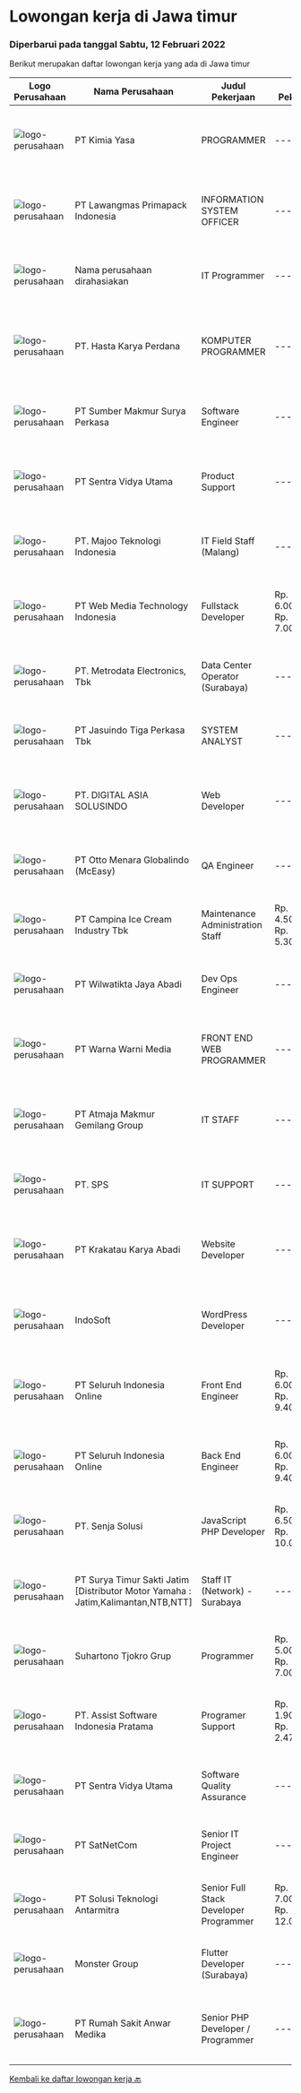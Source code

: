 
  # Lowongan kerja di Jawa timur

  ### Diperbarui pada tanggal Sabtu, 12 Februari 2022

  Berikut merupakan daftar lowongan kerja yang ada di Jawa timur

  |Logo Perusahaan | Nama Perusahaan | Judul Pekerjaan | Gaji Pekerjaan | Lokasi | Deskripsi | Tanggal diunggah | Pranala |
  | -------------- | --------------- | --------------- | --------- | --------- | -------------- | ------- | ----------- |
  |![logo-perusahaan](https://us.123rf.com/450wm/pavelstasevich/pavelstasevich1811/pavelstasevich181101027/112815900-stock-vector-no-image-available-icon-flat-vector.jpg?ver=6)|PT Kimia Yasa|PROGRAMMER|---|Surabaya|Deskripsi Pekerjaan :Melakukan pembuatan program untuk menunjang operasional perusahaan sesuai dengan target yang sudah ditetapkan.Kualifikasi yang...|Jumat, 11 Februari 2022|https://www.jobstreet.co.id/id/job/programmer-3787725?token=0~c1cb0cfe-55eb-4acd-b0ab-f687982c82f5&sectionRank=1&jobId=jobstreet-id-job-3787725|
|![logo-perusahaan](https://image-service-cdn.seek.com.au/1b2da51c779de04afc91f962530d97804415fef4/ee4dce1061f3f616224767ad58cb2fc751b8d2dc)|PT Lawangmas Primapack Indonesia|INFORMATION SYSTEM OFFICER|---|Malang|Dibutuhkan SegeraPabrik Malang, Jawa TimurPerusahaan manufacturing PRINTING &amp; PACKAGING yang sedang berkembang pesat membuthkan tenaga...|Jumat, 11 Februari 2022|https://www.jobstreet.co.id/id/job/information-system-officer-3788258?token=0~c1cb0cfe-55eb-4acd-b0ab-f687982c82f5&sectionRank=2&jobId=jobstreet-id-job-3788258|
|![logo-perusahaan](https://us.123rf.com/450wm/pavelstasevich/pavelstasevich1811/pavelstasevich181101027/112815900-stock-vector-no-image-available-icon-flat-vector.jpg?ver=6)|Nama perusahaan dirahasiakan|IT Programmer|---|Bali|Pendidikan minimal S1 segala jurusan Minimal memiliki 2 tahun pengalaman kerja di bidang yang sama Memiliki pengetahuan mengenai PHP dan bahasa...|Jumat, 11 Februari 2022|https://www.jobstreet.co.id/id/job/it-programmer-3776288?token=0~c1cb0cfe-55eb-4acd-b0ab-f687982c82f5&sectionRank=3&jobId=jobstreet-id-job-3776288|
|![logo-perusahaan](https://image-service-cdn.seek.com.au/caf1dbcbaa38f6a2e5780791e23269058730bd8c/ee4dce1061f3f616224767ad58cb2fc751b8d2dc)|PT. Hasta Karya Perdana|KOMPUTER PROGRAMMER|---|Surabaya|KOMPUTER PROGRAMMERDESKRIPSI PEKERJAAN : Membuat dan mengembangkan software yang telah ada dengan menggunakan PHP, Delphi, MySQL, SQL Server, dan Web...|Kamis, 10 Februari 2022|https://www.jobstreet.co.id/id/job/komputer-programmer-3770447?token=0~c1cb0cfe-55eb-4acd-b0ab-f687982c82f5&sectionRank=4&jobId=jobstreet-id-job-3770447|
|![logo-perusahaan](https://image-service-cdn.seek.com.au/2bb020942b57424abf5747dd3e479a3482b19d4b/ee4dce1061f3f616224767ad58cb2fc751b8d2dc)|PT Sumber Makmur Surya Perkasa|Software Engineer|---|Surabaya|Who are we looking for?Have you ever thought of being part of an agile team that builds a technology that provides an innovative way for people to buy...|Jumat, 11 Februari 2022|https://www.jobstreet.co.id/id/job/software-engineer-3776909?token=0~c1cb0cfe-55eb-4acd-b0ab-f687982c82f5&sectionRank=5&jobId=jobstreet-id-job-3776909|
|![logo-perusahaan](https://image-service-cdn.seek.com.au/89a4b4d8e6af0c01c230c2b1f638fbea996731cb/ee4dce1061f3f616224767ad58cb2fc751b8d2dc)|PT Sentra Vidya Utama|Product Support|---|Surabaya|Job Desc: Melakukan migrasi dan mengevaluasi data Membuat report hasil analisa dan hasil migrasi data Melakukan instalasi/setting aplikasi Melakukan...|Kamis, 10 Februari 2022|https://www.jobstreet.co.id/id/job/product-support-3786228?token=0~c1cb0cfe-55eb-4acd-b0ab-f687982c82f5&sectionRank=6&jobId=jobstreet-id-job-3786228|
|![logo-perusahaan](https://image-service-cdn.seek.com.au/2a2c8a948d223cf92abbc34c9b4e6cee325386db/ee4dce1061f3f616224767ad58cb2fc751b8d2dc)|PT. Majoo Teknologi Indonesia|IT Field Staff (Malang)|---|Malang|Deskripsi Pekerjaan: Melakukan instalasi beserta pengaturan software dan hardware majoo. Memberikan edukasi (training) kepada staff / manager/ owner...|Senin, 07 Februari 2022|https://www.jobstreet.co.id/id/job/it-field-staff-malang-3782394?token=0~c1cb0cfe-55eb-4acd-b0ab-f687982c82f5&sectionRank=7&jobId=jobstreet-id-job-3782394|
|![logo-perusahaan](https://image-service-cdn.seek.com.au/fe6569d61098f35222743f282f496686f78aefd7/ee4dce1061f3f616224767ad58cb2fc751b8d2dc)|PT Web Media Technology Indonesia|Fullstack Developer|Rp. 6.000.000-Rp. 7.000.000|Bali|We are Niagahoster, a tech company based in Yogyakarta that provides web-hosting services. To make Niagahoster web and products are packed with...|Kamis, 10 Februari 2022|https://www.jobstreet.co.id/id/job/fullstack-developer-3786309?token=0~c1cb0cfe-55eb-4acd-b0ab-f687982c82f5&sectionRank=8&jobId=jobstreet-id-job-3786309|
|![logo-perusahaan](https://image-service-cdn.seek.com.au/0d75518309b56a3cff39daa569b0ba02cc7a22f2/ee4dce1061f3f616224767ad58cb2fc751b8d2dc)|PT. Metrodata Electronics, Tbk|Data Center Operator (Surabaya)|---|Surabaya|KUALIFIKASI Minimal Diploma (D3) atau S1 Ilmu Komputer / Sistem Informasi / Teknologi Informasi atau Pendidikan setara Pengalaman minimal 2 tahun...|Rabu, 09 Februari 2022|https://www.jobstreet.co.id/id/job/data-center-operator-surabaya-3785711?token=0~c1cb0cfe-55eb-4acd-b0ab-f687982c82f5&sectionRank=9&jobId=jobstreet-id-job-3785711|
|![logo-perusahaan](https://image-service-cdn.seek.com.au/f9cd043f1011fee386470591649d3e30b502df59/ee4dce1061f3f616224767ad58cb2fc751b8d2dc)|PT Jasuindo Tiga Perkasa Tbk|SYSTEM ANALYST|---|Jawa Timur|KUALIFIKASI : Pendidikan S1 Teknik Informatika Pengalaman minimal 1 tahun dibidang yg sama Memiliki kemampuan bahasa inggris minimal pasif dan bisa...|Rabu, 09 Februari 2022|https://www.jobstreet.co.id/id/job/system-analyst-3785174?token=0~c1cb0cfe-55eb-4acd-b0ab-f687982c82f5&sectionRank=10&jobId=jobstreet-id-job-3785174|
|![logo-perusahaan](https://image-service-cdn.seek.com.au/c46a7338cac51e8b3939ecbd0e19de767209e6c9/ee4dce1061f3f616224767ad58cb2fc751b8d2dc)|PT. DIGITAL ASIA SOLUSINDO|Web Developer|---|Surabaya|Deskripsi pekerjaan: Membuat sebuah website yang responsif dengan atau tanpa framework (Vue.JS). Mengerjakan Memberikan technical support / bug fixing...|Kamis, 10 Februari 2022|https://www.jobstreet.co.id/id/job/web-developer-3786922?token=0~c1cb0cfe-55eb-4acd-b0ab-f687982c82f5&sectionRank=11&jobId=jobstreet-id-job-3786922|
|![logo-perusahaan](https://image-service-cdn.seek.com.au/f315f0c605a36ea3a033e6abb5c67515d4b00ff5/ee4dce1061f3f616224767ad58cb2fc751b8d2dc)|PT Otto Menara Globalindo (McEasy)|QA Engineer|---|Surabaya|To be considered for the position, you must satisfy the following:· A very strong understanding of XPATH or CSS· Ability to write a stable and unique...|Jumat, 11 Februari 2022|https://www.jobstreet.co.id/id/job/qa-engineer-3776640?token=0~c1cb0cfe-55eb-4acd-b0ab-f687982c82f5&sectionRank=12&jobId=jobstreet-id-job-3776640|
|![logo-perusahaan](https://image-service-cdn.seek.com.au/02e37657541aed9baae650f34c6d444e4ff9a97b/ee4dce1061f3f616224767ad58cb2fc751b8d2dc)|PT Campina Ice Cream Industry Tbk|Maintenance Administration Staff|Rp. 4.500.000-Rp. 5.300.000|Surabaya|Minimum Diploma in Mechanical Engineering or IT or equivalent Minimum 1 year experience in administration field Advanced in Microsoft Office...|Selasa, 08 Februari 2022|https://www.jobstreet.co.id/id/job/maintenance-administration-staff-3783387?token=0~c1cb0cfe-55eb-4acd-b0ab-f687982c82f5&sectionRank=13&jobId=jobstreet-id-job-3783387|
|![logo-perusahaan](https://image-service-cdn.seek.com.au/2f56c9ce3a447b4b8020950ffd7a72eb0c1ac21d/ee4dce1061f3f616224767ad58cb2fc751b8d2dc)|PT Wilwatikta Jaya Abadi|Dev Ops Engineer|---|Malang|WJA is offering a full-time position for a DevOps Engineer to join our team.You will be:-	Creating and managing DevOps Pipelines to support Continuous...|Jumat, 11 Februari 2022|https://www.jobstreet.co.id/id/job/dev-ops-engineer-3749033?token=0~c1cb0cfe-55eb-4acd-b0ab-f687982c82f5&sectionRank=14&jobId=jobstreet-id-job-3749033|
|![logo-perusahaan](https://image-service-cdn.seek.com.au/8a8aab9f7ef38dece8f0c386a0ab89b374c831c5/ee4dce1061f3f616224767ad58cb2fc751b8d2dc)|PT Warna Warni Media|FRONT END WEB PROGRAMMER|---|Jawa Timur|Deskripsi: Membuat aplikasi sesuai dengan kebutuhan perusahaan, termasuk existing aplikasi Mewujudkan desain web menjadi system yang berfungsi dengan...|Kamis, 10 Februari 2022|https://www.jobstreet.co.id/id/job/front-end-web-programmer-3786119?token=0~c1cb0cfe-55eb-4acd-b0ab-f687982c82f5&sectionRank=15&jobId=jobstreet-id-job-3786119|
|![logo-perusahaan](https://image-service-cdn.seek.com.au/ec691d5ad861d3121a6b98f41f998a9a711afa5f/ee4dce1061f3f616224767ad58cb2fc751b8d2dc)|PT Atmaja Makmur Gemilang Group|IT STAFF|---|Jawa Timur|Installing and configuring computer hardware, software, systems, networks, printers, and scanners Monitoring and maintaining computer systems and...|Senin, 07 Februari 2022|https://www.jobstreet.co.id/id/job/it-staff-3782266?token=0~c1cb0cfe-55eb-4acd-b0ab-f687982c82f5&sectionRank=16&jobId=jobstreet-id-job-3782266|
|![logo-perusahaan](https://us.123rf.com/450wm/pavelstasevich/pavelstasevich1811/pavelstasevich181101027/112815900-stock-vector-no-image-available-icon-flat-vector.jpg?ver=6)|PT. SPS|IT SUPPORT|---|Surabaya|IT SUPPORT• Install &amp; Configure Computer, Printer, Network Device &amp; CCTV. • Maintenance &amp; troubleshooting• Quickly resolve technical...|Senin, 07 Februari 2022|https://www.jobstreet.co.id/id/job/it-support-3781256?token=0~c1cb0cfe-55eb-4acd-b0ab-f687982c82f5&sectionRank=17&jobId=jobstreet-id-job-3781256|
|![logo-perusahaan](https://image-service-cdn.seek.com.au/0f7dc57e1ffcc42efda4e322d5dda4397791f564/ee4dce1061f3f616224767ad58cb2fc751b8d2dc)|PT Krakatau Karya Abadi|Website Developer|---|Surabaya|Website DeveloperSurabaya, IndonesiaAbout SuperWe are a group of business enthusiasts, scientists, communicators, designers, productive mothers and...|Kamis, 10 Februari 2022|https://www.jobstreet.co.id/id/job/website-developer-3786941?token=0~c1cb0cfe-55eb-4acd-b0ab-f687982c82f5&sectionRank=18&jobId=jobstreet-id-job-3786941|
|![logo-perusahaan](https://image-service-cdn.seek.com.au/fbd57a90b36e6d6fe13c8e714c23f2e07616d0cb/ee4dce1061f3f616224767ad58cb2fc751b8d2dc)|IndoSoft|WordPress Developer|---|Malang|We are looking for Word Press Developer (not Word Press installer or just user).Responsibilities Install a standard set of proprietary set of...|Jumat, 11 Februari 2022|https://www.jobstreet.co.id/id/job/wordpress-developer-3771320?token=0~c1cb0cfe-55eb-4acd-b0ab-f687982c82f5&sectionRank=19&jobId=jobstreet-id-job-3771320|
|![logo-perusahaan](https://image-service-cdn.seek.com.au/c768f0670f8f8212da7de609b6af9d0b2e5134cc/ee4dce1061f3f616224767ad58cb2fc751b8d2dc)|PT Seluruh Indonesia Online|Front End Engineer|Rp. 6.000.000-Rp. 9.400.000|Aceh|Front End Engineer1. Memiliki pengalaman dengan bahasa pemrograman atau framework Front End, terutama React.js 2. Memiliki keahilan dalam membangun...|Rabu, 09 Februari 2022|https://www.jobstreet.co.id/id/job/front-end-engineer-3784331?token=0~c1cb0cfe-55eb-4acd-b0ab-f687982c82f5&sectionRank=20&jobId=jobstreet-id-job-3784331|
|![logo-perusahaan](https://image-service-cdn.seek.com.au/c768f0670f8f8212da7de609b6af9d0b2e5134cc/ee4dce1061f3f616224767ad58cb2fc751b8d2dc)|PT Seluruh Indonesia Online|Back End Engineer|Rp. 6.000.000-Rp. 9.400.000|Aceh|Back End Engineer1. Memiliki pengalaman dalam membangun RESTful APIs2. Menguasai bahasa pemrograman seperti PHP, terutama Framework Laravel3. Familiar...|Rabu, 09 Februari 2022|https://www.jobstreet.co.id/id/job/back-end-engineer-3784329?token=0~c1cb0cfe-55eb-4acd-b0ab-f687982c82f5&sectionRank=21&jobId=jobstreet-id-job-3784329|
|![logo-perusahaan](https://image-service-cdn.seek.com.au/99211460ddfbe1ca45d1083d5ea115d6020bae3c/ee4dce1061f3f616224767ad58cb2fc751b8d2dc)|PT. Senja Solusi|JavaScript PHP Developer|Rp. 6.500.000-Rp. 10.000.000|Jakarta Selatan|Skills And QualificationsMUST HAVE SKILLS: JavaScript, PHP, Laravel, NodeJS, Express, PHP 7, Vue JS, MySQL database, Testing: Jest, Enzyme, React,...|Jumat, 11 Februari 2022|https://www.jobstreet.co.id/id/job/javascript-php-developer-3776459?token=0~c1cb0cfe-55eb-4acd-b0ab-f687982c82f5&sectionRank=22&jobId=jobstreet-id-job-3776459|
|![logo-perusahaan](https://image-service-cdn.seek.com.au/516b9342ad147f68388719a6e25937b33079d494/ee4dce1061f3f616224767ad58cb2fc751b8d2dc)|PT Surya Timur Sakti Jatim [Distributor Motor Yamaha : Jatim,Kalimantan,NTB,NTT]|Staff IT (Network) - Surabaya|---|Surabaya|Kualifikasi : Usia Minimal 23 Tahun Maks. 30 Tahun Pendidikan Minimal S1 Teknik Informatika/Ilmu Komputer Pengalaman Minimal 1 Tahun Menguasai...|Senin, 07 Februari 2022|https://www.jobstreet.co.id/id/job/staff-it-network-surabaya-3782224?token=0~c1cb0cfe-55eb-4acd-b0ab-f687982c82f5&sectionRank=23&jobId=jobstreet-id-job-3782224|
|![logo-perusahaan](https://image-service-cdn.seek.com.au/74c2b8b81d52a50affff55bcbc8d6017de2fb283/ee4dce1061f3f616224767ad58cb2fc751b8d2dc)|Suhartono Tjokro Grup|Programmer|Rp. 5.000.000-Rp. 7.000.000|Kediri|Kualifikasi:             Usia Maksimal 38 Tahun Pendidikan minimal S1 Sistem / Teknik Informatika Pengalaman Minimal 3 tahun dibidang IT sebagai...|Rabu, 09 Februari 2022|https://www.jobstreet.co.id/id/job/programmer-3775238?token=0~c1cb0cfe-55eb-4acd-b0ab-f687982c82f5&sectionRank=24&jobId=jobstreet-id-job-3775238|
|![logo-perusahaan](https://image-service-cdn.seek.com.au/74834bb982ba23896ece49af9929c22cffaf838e/ee4dce1061f3f616224767ad58cb2fc751b8d2dc)|PT. Assist Software Indonesia Pratama|Programer Support|Rp. 1.900.000-Rp. 2.470.000|Malang|Mengerjakan Checklist Customer : Penambahan : Fitur, Laporan, Perhitungan, Pembenahan Bug Sistem. Cover Akhir Bulanan Customer, Lembur Jika dibutuhkan...|Selasa, 08 Februari 2022|https://www.jobstreet.co.id/id/job/programer-support-3766708?token=0~c1cb0cfe-55eb-4acd-b0ab-f687982c82f5&sectionRank=25&jobId=jobstreet-id-job-3766708|
|![logo-perusahaan](https://image-service-cdn.seek.com.au/89a4b4d8e6af0c01c230c2b1f638fbea996731cb/ee4dce1061f3f616224767ad58cb2fc751b8d2dc)|PT Sentra Vidya Utama|Software Quality Assurance|---|Surabaya|Job Desc: Review requirements, specifications, and technical design documents to provide timely and meaningful feedback Create detailed,...|Kamis, 10 Februari 2022|https://www.jobstreet.co.id/id/job/software-quality-assurance-3786201?token=0~c1cb0cfe-55eb-4acd-b0ab-f687982c82f5&sectionRank=26&jobId=jobstreet-id-job-3786201|
|![logo-perusahaan](https://image-service-cdn.seek.com.au/6108f58b8d52b8e5523830ee4b11d6074377e515/ee4dce1061f3f616224767ad58cb2fc751b8d2dc)|PT SatNetCom|Senior IT Project Engineer|---|Jawa Timur|Skills Supervisory lead skills: able to execute plans and lead project team or sub-team to accomplish the task. Good knowledge about IT System  Good...|Senin, 07 Februari 2022|https://www.jobstreet.co.id/id/job/senior-it-project-engineer-3781677?token=0~c1cb0cfe-55eb-4acd-b0ab-f687982c82f5&sectionRank=27&jobId=jobstreet-id-job-3781677|
|![logo-perusahaan](https://image-service-cdn.seek.com.au/b91a962bccb5a17115539dbfd3234278c7e48e43/ee4dce1061f3f616224767ad58cb2fc751b8d2dc)|PT Solusi Teknologi Antarmitra|Senior Full Stack Developer Programmer|Rp. 7.000.000-Rp. 12.000.000|Surabaya|Qualifications: Candidate must posses at least Bachelor's Degree in Information Technology / Computer Science / System Information, or equivalent....|Jumat, 11 Februari 2022|https://www.jobstreet.co.id/id/job/senior-full-stack-developer-programmer-3772048?token=0~c1cb0cfe-55eb-4acd-b0ab-f687982c82f5&sectionRank=28&jobId=jobstreet-id-job-3772048|
|![logo-perusahaan](https://image-service-cdn.seek.com.au/fde7c35858fa549271ce89711d09acc66907aecf/ee4dce1061f3f616224767ad58cb2fc751b8d2dc)|Monster Group|Flutter Developer (Surabaya)|---|Surabaya|Job Description : Design and build native apps written in Dart (Flutter)  Excited with clean code and design pattern Ensure the performance, quality...|Jumat, 11 Februari 2022|https://www.jobstreet.co.id/id/job/flutter-developer-surabaya-3772405?token=0~c1cb0cfe-55eb-4acd-b0ab-f687982c82f5&sectionRank=29&jobId=jobstreet-id-job-3772405|
|![logo-perusahaan](https://image-service-cdn.seek.com.au/3a6c2b428606f5e003e4942f9212030098d2ff6b/ee4dce1061f3f616224767ad58cb2fc751b8d2dc)|PT Rumah Sakit Anwar Medika|Senior PHP Developer / Programmer|---|Sidoarjo|Job Description:1. Mahir pemrograman PHP dan menguasai framework Laravel &amp; CodeIgniter2. Menguasai database Postgresql dan mySQL3. Menyertakan...|Rabu, 09 Februari 2022|https://www.jobstreet.co.id/id/job/senior-php-developer-programmer-3785423?token=0~c1cb0cfe-55eb-4acd-b0ab-f687982c82f5&sectionRank=30&jobId=jobstreet-id-job-3785423|


  [Kembali ke daftar lowongan kerja 🔙](../README.md#daftar-lowongan-kerja)
  